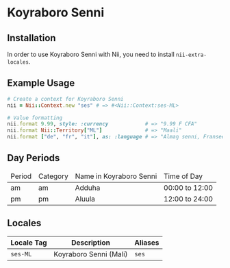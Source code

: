 <!-- This file has been generated. Source: languages/_template.md.erb -->

# Koyraboro Senni

## Installation

In order to use Koyraboro Senni with Nii, you need to install `nii-extra-locales`.

## Example Usage

``` ruby
# Create a context for Koyraboro Senni
nii = Nii::Context.new "ses" # => #<Nii::Context:ses-ML>

# Value formatting
nii.format 9.99, style: :currency            # => "9.99 F CFA"
nii.format Nii::Territory["ML"]              # => "Maali"
nii.format ["de", "fr", "it"], as: :language # => "Almaŋ senni, Fransee senni, Itaali senni"
```

## Day Periods


<table>
  <thead>
    <tr>
      <td>Period</td>
      <td>Category</td>
      <td>Name in Koyraboro Senni</td>
      <td>Time of Day</td>
    </tr>
  </thead>
  <tbody>
    <tr>
      <td>am</td>
      <td>am</td>
      <td>Adduha</td>
      <td>00:00 to 12:00</td>
    </tr>
    <tr>
      <td>pm</td>
      <td>pm</td>
      <td>Aluula</td>
      <td>12:00 to 24:00</td>
    </tr>
  </tbody>
</table>



## Locales

<table>
  <thead>
    <tr>
      <th>Locale Tag</th>
      <th>Description</th>
      <th>Aliases</th>
    </tr>
  </thead>
  <tbody>
    <tr>
      <td><code>ses-ML</code></td>
      <td>Koyraboro Senni (Mali)</td>
      <td><code>ses</code></td>
    </tr>
  </tbody>
</table>

